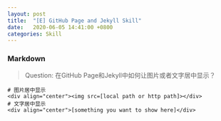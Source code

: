 ```yaml
---
layout: post
title:  "[E] GitHub Page and Jekyll Skill"
date:   2020-06-05 14:41:00 +0800
categories: Skill
---
```


### Markdown
> Question: 在GitHub Page和Jekyll中如何让图片或者文字居中显示？ 
 
```
# 图片居中显示
<div align="center"><img src=[local path or http path]></div>
# 文字居中显示
<div align="center">[something you want to show here]</div>
```